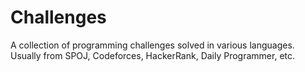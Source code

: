 # Challenges
A collection of programming challenges solved in various languages. Usually from SPOJ, Codeforces, HackerRank, Daily Programmer, etc.
